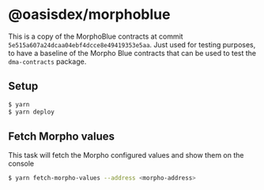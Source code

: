 # @oasisdex/morphoblue

This is a copy of the MorphoBlue contracts at commit `5e515a607a24dcaa04ebf4dcce8e49419353e5aa`.
Just used for testing purposes, to have a baseline of the Morpho Blue contracts that can be used to
test the `dma-contracts` package.

## Setup

```bash
$ yarn
$ yarn deploy
```

## Fetch Morpho values

This task will fetch the Morpho configured values and show them on the console

```bash
$ yarn fetch-morpho-values --address <morpho-address>
```
